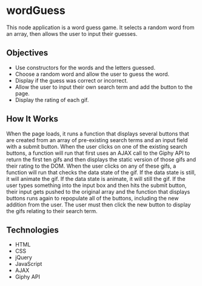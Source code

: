 # wordGuess
This node application is a word guess game. It selects a random word from an array, then allows the user to input their guesses. 



## Objectives

 - Use constructors for the words and the letters guessed.
 - Choose a random word and allow the user to guess the word.
 - Display if the guess was correct or incorrect.
 - Allow the user to input their own search term and add the button to the page.
 - Display the rating of each gif.
 
## How It Works
When the page loads, it runs a function that displays several buttons that are created from an array of pre-existing search terms and an input field with a submit button. When the user clicks on one of the existing search buttons, a function will run that first uses an AJAX call to the Giphy API to return the first ten gifs and then displays the static version of those gifs and their rating to the DOM. When the user clicks on any of these gifs, a function will run that checks the data state of the gif. If the data state is still, it will animate the gif. If the data state is animate, it will still the gif. If the user types something into the input box and then hits the submit button, their input gets pushed to the original array and the function that displays buttons runs again to repopulate all of the buttons, including the new addition from the user. The user must then click the new button to display the gifs relating to their search term.

## Technologies

 - HTML
 - CSS
 - jQuery
 - JavaScript
 - AJAX
 - Giphy API

<!--stackedit_data:
eyJoaXN0b3J5IjpbMzE0Njc1ODgyXX0=
-->